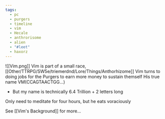 ```yaml
---
tags:
  - pc
  - purgers
  - timeline
  - vim
  - Hecale
  - anthrorisome
  - alien
  - "#leet"
  - haxorz
---
```

![[Vim.png]]
Vim is part of a small race, [[Other/TTRPG/SW5e/triemerdnd/Lore/Things/Anthorhizome]]
<span 
	  class='ob-timelines' 
	  data-date='20068' 
	  data-title='Vim is born' 
	  data-class='green' 
	  data-img = 'Other\TTRPG\SW5e\triemerdnd\pics\Vim.png' 
	  data-type='range' 
	  data-end='20068'> 
	</span>
<span 
	  class='ob-timelines' 
	  data-date='20080' 
	  data-title='Vim begins working with Maddox' 
	  data-class='green' 
	  data-type='range' 
	  data-end='20080'>
	  Vim turns to doing jobs for the Purgers to earn more money to sustain themself 
	</span>
His true name VM(CCAGTAACTGG...)
- But my name is technically 6.4 Trillion + 2 letters long

Only need to meditate for four hours, but he eats voraciously

See [[Vim's Background]] for more...


